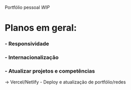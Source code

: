 Portfólio pessoal _WIP_

# Planos em geral:

### - Responsividade

### - Internacionalização

### - Atualizar projetos e competências

-> Vercel/Netlify - Deploy e atualização de portfólio/redes

